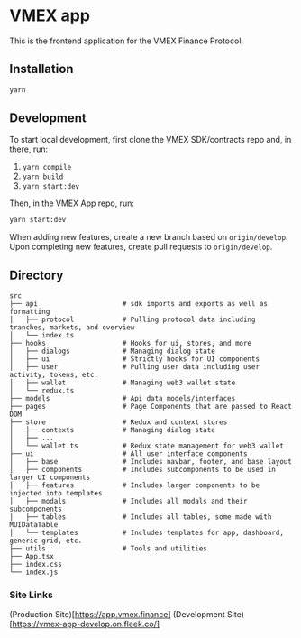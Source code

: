 # VMEX app

This is the frontend application for the VMEX Finance Protocol.

## Installation

```bash
yarn
```

## Development

To start local development, first clone the VMEX SDK/contracts repo and, in there, run:

1. `yarn compile`
2. `yarn build`
3. `yarn start:dev`

Then, in the VMEX App repo, run:

```bash
yarn start:dev
```

When adding new features, create a new branch based on `origin/develop`. Upon completing new features, create pull requests to `origin/develop`.

## Directory

```
src
├── api                     # sdk imports and exports as well as formatting
│   ├── protocol            # Pulling protocol data including tranches, markets, and overview
│   └── index.ts            
├── hooks                   # Hooks for ui, stores, and more
│   ├── dialogs             # Managing dialog state
│   ├── ui                  # Strictly hooks for UI components
│   ├── user                # Pulling user data including user activity, tokens, etc.
│   ├── wallet              # Managing web3 wallet state
│   └── redux.ts
├── models                  # Api data models/interfaces
├── pages                   # Page Components that are passed to React DOM
├── store                   # Redux and context stores
│   ├── contexts            # Managing dialog state
│   ├── ...
│   └── wallet.ts           # Redux state management for web3 wallet
├── ui                      # All user interface components
│   ├── base                # Includes navbar, footer, and base layout
│   ├── components          # Includes subcomponents to be used in larger UI components
│   ├── features            # Includes larger components to be injected into templates
│   ├── modals              # Includes all modals and their subcomponents
│   ├── tables              # Includes all tables, some made with MUIDataTable
│   └── templates           # Includes templates for app, dashboard, generic grid, etc.
├── utils                   # Tools and utilities
├── App.tsx
├── index.css
└── index.js
```

### Site Links

(Production Site)[https://app.vmex.finance]
(Development Site)[https://vmex-app-develop.on.fleek.co/]
